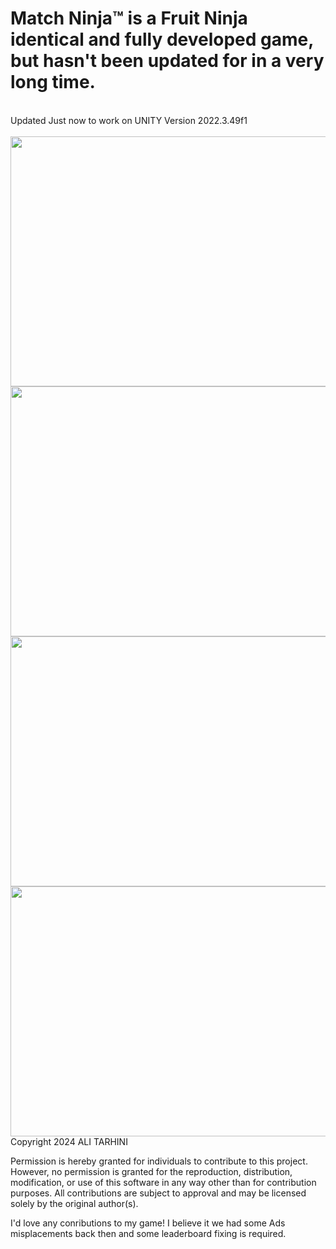 # Match Ninja™ is a Fruit Ninja identical and fully developed game, but hasn't been updated for in a very long time.
<br>
Updated Just now to work on UNITY Version 2022.3.49f1
<br>
<br>
<img src="https://image.winudf.com/p/aHR0cHM6Ly9wbGF5LWxoLmdvb2dsZXVzZXJjb250ZW50LmNvbS9WRGVEMGZjZVh1NURpWTR6OUlBMGRDU2tYNUY1OWxQT1JSdG9aWkpiQmlwRUFnWS0zZVlBLUVDU0gtbXExOWZVc3c9aDgwMA?k=4ffb8241bb862abded3746de34a6aa1c671d1008&.jpg" width="822" height="400"></img>
<img src="https://image.winudf.com/p/aHR0cHM6Ly9wbGF5LWxoLmdvb2dsZXVzZXJjb250ZW50LmNvbS9SNjZJTHdVbUpyNWFaX3VWSncyNjFMVDQxaFYtU2dIaXByMUhoaERHcmZtb21rX0U0blVWX1oyZm9MZjBmVXNNMklrPWg4MDA?k=f7879ef6bdea6335e47525a0fa1a7bf6671d1008&.jpg" width="822" height="400"></img>
<img src="https://image.winudf.com/p/aHR0cHM6Ly9wbGF5LWxoLmdvb2dsZXVzZXJjb250ZW50LmNvbS96S2VwYXV1bnZFdTEtZFYzdmV4RnBFckdsaGh4RG4wOFlSM0hwcmFxRzY3RGJYb1I4a3Q5cXJvb3dOVHdrVlZkOVZRPWg4MDA?k=aa89e5a7e5844f752021f958e034dea0671d1008&.jpg" width="822" height="400"></img>
<img src="https://image.winudf.com/p/aHR0cHM6Ly9wbGF5LWxoLmdvb2dsZXVzZXJjb250ZW50LmNvbS95RzFoWFpSVTZ2b1ZqRjhobTB6d0FUTlJNcmlteFBraWZWaXpDai1nclF4OVBPTFJ6TjhOVUZSUnhfMjdRUWxUczVNPWg4MDA?k=d19fa7c47bcd344f18de603aa27fe31c671d1008&.jpg" width="822" height="400"></img>
<br>
Copyright 2024 ALI TARHINI

Permission is hereby granted for individuals to contribute to this project. However, 
no permission is granted for the reproduction, distribution, modification, or use of this software in any way other than for contribution purposes. 
All contributions are subject to approval and may be licensed solely by the original author(s).

I'd love any conributions to my game! I believe it we had some Ads misplacements back then and some leaderboard fixing is required.
